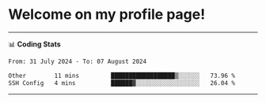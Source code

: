 # Welcome on my profile page!
<!-- print(("dralla"[::-1]+"s").capitalize()) -->

<!-- ---
👨🏻‍💻 **Busy With**
* Learning new Skills.
* Building small Projects.
* Being helpful. -->

---
📊 **Coding Stats**
<!--START_SECTION:waka-->

```txt
From: 31 July 2024 - To: 07 August 2024

Other        11 mins         ██████████████████▒░░░░░░   73.96 %
SSH Config   4 mins          ██████▓░░░░░░░░░░░░░░░░░░   26.04 %
```

<!--END_SECTION:waka-->
---
